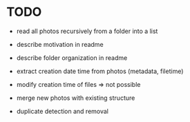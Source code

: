 # TODO

- read all photos recursively from a folder into a list

- describe motivation in readme

- describe folder organization in readme

- extract creation date time from photos (metadata, filetime)

- modify creation time of files
  => not possible

- merge new photos with existing structure

- duplicate detection and removal
